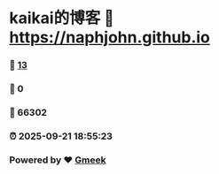 # kaikai的博客 :link: https://naphjohn.github.io 
### :page_facing_up: [13](https://naphjohn.github.io/tag.html) 
### :speech_balloon: 0 
### :hibiscus: 66302 
### :alarm_clock: 2025-09-21 18:55:23 
### Powered by :heart: [Gmeek](https://github.com/Meekdai/Gmeek)
